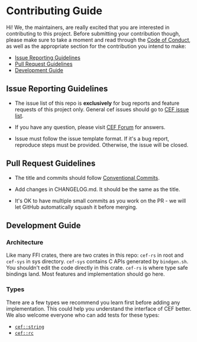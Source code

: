 # Contributing Guide

Hi! We, the maintainers, are really excited that you are interested in contributing to this project. Before submitting your contribution though, please make sure to take a moment and read through the [Code of Conduct](CODE_OF_CONDUCT.md), as well as the appropriate section for the contribution you intend to make:

- [Issue Reporting Guidelines](#issue-reporting-guidelines)
- [Pull Request Guidelines](#pull-request-guidelines)
- [Development Guide](#development-guide)

## Issue Reporting Guidelines

- The issue list of this repo is **exclusively** for bug reports and feature requests of this project only. General cef issues should go to [CEF issue list](https://github.com/chromiumembedded/cef/issues).

- If you have any question, please visit [CEF Forum](https://magpcss.org/ceforum/index.php) for answers.

- Issue must follow the issue template format. If it's a bug report, reproduce steps must be provided. Otherwise, the issue will be closed.

## Pull Request Guidelines

- The title and commits should follow [Conventional Commits](https://www.conventionalcommits.org/en/v1.0.0-beta.4/).

- Add changes in CHANGELOG.md. It should be the same as the title.

- It's OK to have multiple small commits as you work on the PR - we will let GitHub automatically squash it before merging.

## Development Guide

### Architecture

Like many FFI crates, there are two crates in this repo: `cef-rs` in root and `cef-sys` in sys directory. `cef-sys` contains C APIs generated by `bindgen.sh`. You shouldn't edit the code directly in this crate. `cef-rs` is where type safe bindings land. Most features and implementation should go here.

### Types

There are a few types we recommend you learn first before adding any implementation. This could help you understand the interface of CEF better. We also welcome everyone who can add tests for these types:

- [`cef::string`](https://docs.rs/cef/latest/cef/rc/index.html)
- [`cef::rc`](https://docs.rs/cef/latest/cef/string/index.html)
